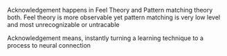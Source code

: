 Acknowledgement happens in Feel Theory and Pattern matching theory both.
Feel theory is more observable yet pattern matching is very low level and most unrecognizable or untracable

Acknowledgement means, instantly turning a learning technique to a process to neural connection

